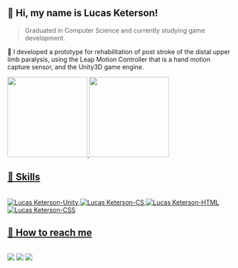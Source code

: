 ## 💚 Hi, my name is <strong>Lucas Keterson!</strong>

> Graduated in Computer Science and currently studying game development.

🔭 I developed a prototype for rehabilitation of post stroke of the distal upper limb paralysis, using the Leap Motion Controller that is a hand motion capture sensor, and the Unity3D game engine.

<div>
  <a href="https://www.linkedin.com/in/lucasketerson">
  <img height="180em" src="https://github-readme-stats.vercel.app/api?username=lketerson&show_icons=true&theme=blue-green&include_all_commits=true&count_private=true"/>
  <img height="180em" src="https://github-readme-stats.vercel.app/api/top-langs/?username=lketerson&layout=compact&langs_count=7&theme=blue-green"/>
</div>

 ## 🚀 Skills
<div style="display: inline_block"><br>
  <img align="center" alt="Lucas Keterson-Unity" src="https://img.shields.io/badge/Unity-100000?style=for-the-badge&logo=unity&logoColor=white">
  <img align="center" alt="Lucas Keterson-CS" src="https://img.shields.io/badge/C%23-BBE1C3?style=for-the-badge&logo=c-sharp&logoColor=white">
  <img align="center" alt="Lucas Keterson-HTML" src="https://img.shields.io/badge/HTML-239120?style=for-the-badge&logo=html5&logoColor=white">
  <img align="center" alt="Lucas Keterson-CSS" src="https://img.shields.io/badge/CSS-239120?&style=for-the-badge&logo=css3&logoColor=white">
</div>
  
   ## 📩 How to reach me
  <div style="display: inline_block"><br>
    <a href="https://instagram.com/lketerson" target="_blank"><img src="https://img.shields.io/badge/-Instagram-%231bbfa0?style=for-the-badge&logo=instagram&logoColor=white" target="_blank"></a>
    <a href = "mailto:lucasketersonsk8@gmail.com"><img src="https://img.shields.io/badge/-Gmail-%23ee1311?style=for-the-badge&logo=gmail&logoColor=white" target="_blank"></a>
     <a href="https://www.linkedin.com/in/lucasketerson" target="_blank"><img src="https://img.shields.io/badge/-LinkedIn-%230077B5?style=for-the-badge&logo=linkedin&logoColor=white" target="_blank"></a> 
  </div>
  
<!---
- 📫 How to reach me? 
Skydoper/Skydoper is a ✨ special ✨ repository because its `README.md` (this file) appears on your GitHub profile.
You can click the Preview link to take a look at your changes.
--->
